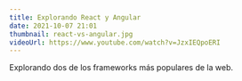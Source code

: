 ```yaml
---
title: Explorando React y Angular
date: 2021-10-07 21:01
thumbnail: react-vs-angular.jpg
videoUrl: https://www.youtube.com/watch?v=JzxIEQpoERI
---
```


Explorando dos de los frameworks más populares de la web.